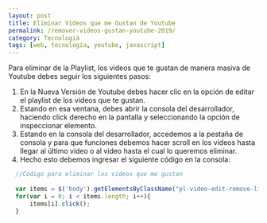 ```yaml
---
layout: post
title: Eliminar Videos que me Gustan de Youtube
permalink: /remover-videos-gustan-youtube-2019/
category: Tecnologiá
tags: [web, tecnología, youtube, javascript]
---
```


Para eliminar de la Playlist, los videos que te gustan de manera masiva de Youtube debes seguir los siguientes pasos: 

1. En la Nueva Versión de Youtube debes hacer clic en la opción de editar el playlist de los videos
    que te gustan.
2. Estando en esa ventana, debes abrir la consola del desarrollador, haciendo click derecho en la pantalla
   y seleccionando la opción de inspeccionar elemento.
3. Estando en la consola del desarrollador, accedemos a la pestaña de consola y para que funciones debemos hacer
   scroll en los vídeos hasta llegar al último video o al video hasta el cual lo queremos eliminar.
4. Hecho esto debemos ingresar el siguiente código en la consola: 

```js
  //Código para eliminar los vídeos que me gustan
  
  var items = $('body').getElementsByClassName("pl-video-edit-remove-liked-video"); 
  for(var i = 0; i < items.length; i++){
      items[i].click();
  }
```
